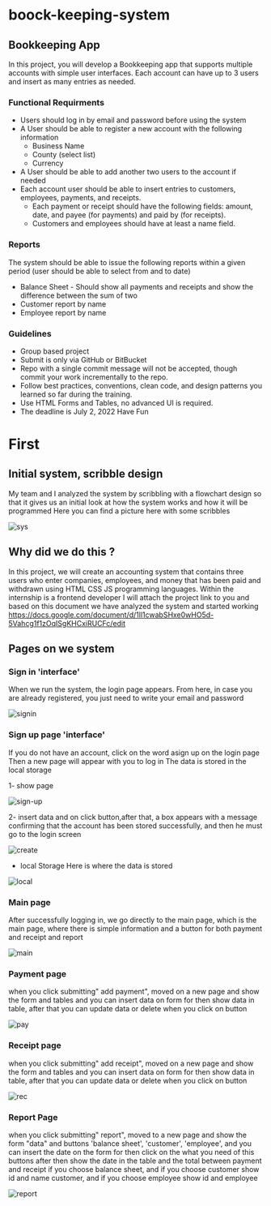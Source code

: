 # boock-keeping-system

## Bookkeeping App
In this project, you will develop a Bookkeeping app that supports multiple accounts with simple user interfaces. Each account can have up to 3 users and insert as many entries as needed.

### Functional Requirments
- Users should log in by email and password before using the system
- A User should be able to register a new account with the following information 
     - Business Name
     - County (select list)
     - Currency
- A User should be able to add another two users to the account if needed
- Each account user should be able to insert entries to customers, employees,  payments, and receipts.
     - Each payment or receipt should have the following fields: amount, date, and payee (for payments) and paid by (for receipts).
     - Customers and employees should have at least a name field. 
     
### Reports

The system should be able to issue the following reports within a given period (user should be able to select from and to date)
- Balance Sheet 
      - Should show all payments and receipts and show the difference between the sum of two  
- Customer report by name
- Employee report by name

### Guidelines
- Group based project
- Submit is only via GitHub or BitBucket
- Repo with a single commit message will not be accepted, though commit your work incrementally to the repo. 
- Follow best practices, conventions, clean code, and design patterns you learned so far during the training. 
- Use HTML Forms and Tables, no advanced UI is required. 
- The deadline is July 2, 2022
Have Fun

# First
## Initial system, scribble design
My team and I analyzed the system by scribbling with a flowchart design so that it gives us an initial look at how the system works and how it will be programmed
Here you can find a picture here with some scribbles

![sys](https://user-images.githubusercontent.com/52491098/177000059-9896f547-5685-4879-ac6b-5646ac017936.PNG)

## Why did we do this ?
In this project, we will create an accounting system that contains three users who enter companies, employees, and money that has been paid and withdrawn using HTML CSS JS programming languages. Within the internship is a frontend developer
I will attach the project link to you and based on this document we have analyzed the system and started working 
https://docs.google.com/document/d/1ll1cwabSHxe0wHO5d-5Vahcg1f1zOqISgKHCxiRUCFc/edit

## Pages on we system 
### Sign in 'interface'
When we run the system, the login page appears. From here, in case you are already registered, you just need to write your email and password

![signin](https://user-images.githubusercontent.com/52491098/176999818-12e172ea-3a13-491e-9046-4ba7c43c58a4.PNG)

### Sign up page 'interface'
If you do not have an account, click on the word asign up on the login page
Then a new page will appear with you to log in
The data is stored in the local storage

1- show page

![sign-up](https://user-images.githubusercontent.com/52491098/177000226-b44543a9-dca1-4ba8-8bfa-04bac19105a4.PNG)


2- insert data and on click button,after that, a box appears with a message confirming that the account has been stored successfully, and then he must go to the login screen


![create](https://user-images.githubusercontent.com/52491098/177001614-71d64b0d-37a1-4808-93c0-959de285da55.PNG)

* local Storage
Here is where the data is stored

![local](https://user-images.githubusercontent.com/52491098/177001886-a13eb19d-2633-41d2-9b41-f814ba0a0a73.PNG)

### Main page 

After successfully logging in, we go directly to the main page, which is the main page, where there is simple information and a button for both payment and receipt and report


![main](https://user-images.githubusercontent.com/52491098/177136342-f7d6ac8f-a867-429a-bc6e-945e716a625d.PNG)


### Payment page
when you click submitting" add payment", moved on a new page and show the form and tables and you can insert data on form for then show data in table, after that you can update data or delete when you click on button


![pay](https://user-images.githubusercontent.com/52491098/177137999-f7a18a53-6a57-441e-a2bc-0bd43d67725c.PNG)


### Receipt page
when you click submitting" add receipt", moved on a new page and show the form and tables and you can insert data on form for then show data in table, after that you can update data or delete when you click on button

![rec](https://user-images.githubusercontent.com/52491098/177138076-63aad00b-cb13-4cd4-9632-1bcefd108fa2.PNG)

### Report Page
when you click submitting" report", moved to a new page and show the form "data" and buttons 'balance sheet', 'customer',
'employee', and you can insert the date on the form for then click on the what you need of this buttons after then show the date in the table and the total between payment and receipt if you choose balance sheet, and if you choose customer show id and name customer, and if you choose employee show id and employee


![report](https://user-images.githubusercontent.com/52491098/177140451-78eac630-e20d-45fd-92d7-33cc5c98dbb2.PNG)









